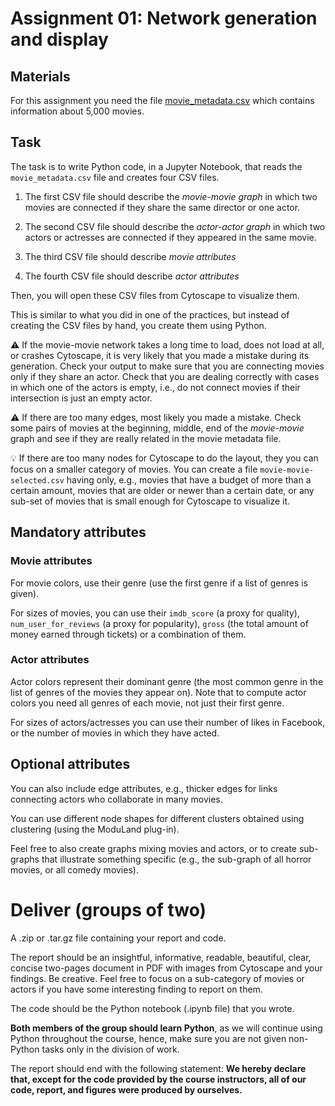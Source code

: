 # Assignment 01: Network generation and display

## Materials

For this assignment you need the file [movie_metadata.csv](data/movie_metadata.csv) which contains information about 5,000 movies.

## Task

The task is to write Python code, in a Jupyter Notebook, that reads the `movie_metadata.csv` file and creates four CSV files.

1. The first CSV file should describe the *movie-movie graph* in which two movies are connected if they share the same director or one actor.

2. The second CSV file should describe the *actor-actor graph* in which two actors or actresses are connected if they appeared in the same movie.

3. The third CSV file should describe *movie attributes*

4. The fourth CSV file should describe *actor attributes*

Then, you will open these CSV files from Cytoscape to visualize them.

This is similar to what you did in one of the practices, but instead of creating the CSV files by hand, you create them using Python.

:warning: If the movie-movie network takes a long time to load, does not load at all, or crashes Cytoscape, it is very likely that you made a mistake during its generation. Check your output to make sure that you are connecting movies only if they share an actor. Check that you are dealing correctly with cases in which one of the actors is empty, i.e., do not connect movies if their intersection is just an empty actor.

:warning: If there are too many edges, most likely you made a mistake. Check some pairs of movies at the beginning, middle, end of the *movie-movie* graph and see if they are really related in the movie metadata file.

:bulb: If there are too many nodes for Cytoscape to do the layout, they you can focus on a smaller category of movies. You can create a file `movie-movie-selected.csv` having only, e.g., movies that have a budget of more than a certain amount, movies that are older or newer than a certain date, or any sub-set of movies that is small enough for Cytoscape to visualize it.

## Mandatory attributes

### Movie attributes

For movie colors, use their genre (use the first genre if a list of genres is given).

For sizes of movies, you can use their `imdb_score` (a proxy for quality), `num_user_for_reviews` (a proxy for popularity),  `gross` (the total amount of money earned through tickets) or a combination of them.

### Actor attributes

Actor colors represent their dominant genre (the most common genre in the list of genres of the movies they appear on). Note that to compute actor colors you need all genres of each movie, not just their first genre.

For sizes of actors/actresses you can use their number of likes in Facebook, or the number of movies in which they have acted.

## Optional attributes

You can also include edge attributes, e.g., thicker edges for links connecting actors who collaborate in many movies.

You can use different node shapes for different clusters obtained using clustering (using the ModuLand plug-in).

Feel free to also create graphs mixing movies and actors, or to create sub-graphs that illustrate something specific (e.g., the sub-graph of all horror movies, or all comedy movies).

# Deliver (groups of two)

A .zip or .tar.gz file containing your report and code.

The report should be an insightful, informative, readable, beautiful, clear, concise two-pages document in PDF with images from Cytoscape and your findings. Be creative. Feel free to focus on a sub-category of movies or actors if you have some interesting finding to report on them.

The code should be the Python notebook (.ipynb file) that you wrote.

**Both members of the group should learn Python**, as we will continue using Python throughout the course, hence, make sure you are not given non-Python tasks only in the division of work.

The report should end with the following statement: **We hereby declare that, except for the code provided by the course instructors, all of our code, report, and figures were produced by ourselves.**

